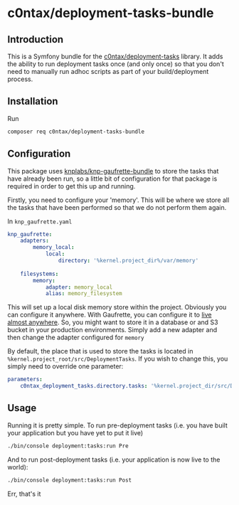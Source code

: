 # c0ntax/deployment-tasks-bundle

## Introduction

This is a Symfony bundle for the [c0ntax/deployment-tasks](https://github.com/c0ntax/deployment-tasks) library. It adds the ability
to run deployment tasks once (and only once) so that you don't need to manually run adhoc scripts as part of your build/deployment process.

## Installation

Run

```bash
composer req c0ntax/deployment-tasks-bundle
```

## Configuration

This package uses [knplabs/knp-gaufrette-bundle](https://github.com/KnpLabs/KnpGaufretteBundle) to store the tasks that have already been run, so a
little bit of configuration for that package is required in order to get this up and running.

Firstly, you need to configure your 'memory'. This will be where we store all the tasks that have been performed so that we do not perform them again.

In `knp_gaufrette.yaml`

```yaml
knp_gaufrette:
    adapters:
        memory_local:
            local:
                directory: '%kernel.project_dir%/var/memory'
                
    filesystems:
        memory:
            adapter: memory_local
            alias: memory_filesystem
```

This will set up a local disk memory store within the project. Obviously you can configure it anywhere. With Gaufrette, you can configure it
to [live almost anywhere](https://github.com/KnpLabs/KnpGaufretteBundle#configuring-the-adapters). So, you might want to store it in a database or and S3 bucket
in your production environments. Simply add a new adapter and then change the adapter configured for `memory`

By default, the place that is used to store the tasks is located in `%kernel.project_root/src/DeploymentTasks`. If you wish to change this, you simply need to override one parameter:

```yaml
parameters:
    c0ntax_deployment_tasks.directory.tasks: '%kernel.project_dir/src/DeploymentTasks%'
```

## Usage

Running it is pretty simple. To run pre-deployment tasks (i.e. you have built your application but you have yet to put it live)

```bash
./bin/console deployment:tasks:run Pre
```

And to run post-deployment tasks (i.e. your application is now live to the world):

```bash
./bin/console deployment:tasks:run Post
```

Err, that's it
